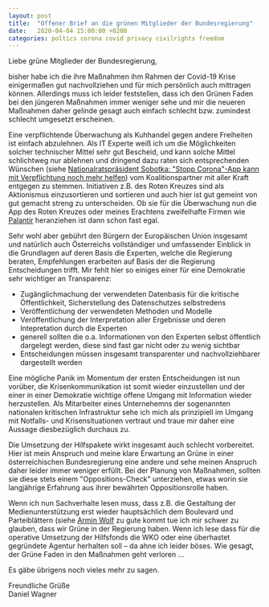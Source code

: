 ```yaml
---
layout: post
title:  "Offener Brief an die grünen Mitglieder der Bundesregierung"
date:   2020-04-04 15:00:00 +0200
categories: poltics corona covid privacy civilrights freedom
---
```

Liebe grüne Mitglieder der Bundesregierung,

bisher habe ich die ihre Maßnahmen ihm Rahmen der Covid-19 Krise einigermaßen gut nachvollziehen und für mich persönlich auch mittragen können. Allerdings muss ich leider feststellen, dass ich den Grünen Faden bei den jüngeren Maßnahmen immer weniger sehe und mir die neueren Maßnahmen daher gelinde gesagt auch einfach schlecht bzw. zumindest schlecht umgesetzt erscheinen.

Eine verpflichtende Überwachung als Kuhhandel gegen andere Freiheiten ist einfach abzulehnen. Als IT Experte weiß ich um die Möglichkeiten solcher technischer Mittel sehr gut Bescheid, und kann solche Mittel schlichtweg nur ablehnen und dringend dazu raten sich entsprechenden Wünschen (siehe [Nationalratspräsident Sobotka: "Stopp Corona"-App kann mit Verpflichtung noch mehr helfen][derstandard-sobotka]) vom Koalitionspartner mit aller Kraft entgegen zu stemmen. Initiativen z.B. des Roten Kreuzes sind als Aktionismus einzusortieren und sortieren und auch hier ist gut gemeint von gut gemacht streng zu unterscheiden. Ob sie für die Überwachung nun die App des Roten Kreuzes oder meines Erachtens zweifelhafte Firmen wie [Palantir][derstandard-palantir] heranziehen ist dann schon fast egal.

Sehr wohl aber gebührt den Bürgern der Europäischen Union insgesamt und natürlich auch Österreichs vollständiger und umfassender Einblick in die Grundlagen auf deren Basis die Experten, welche die Regierung beraten, Empfehlungen erarbeiten auf Basis der die Regierung Entscheidungen trifft. Mir fehlt hier so einiges einer für eine Demokratie sehr wichtiger an Transparenz:

- Zugänglichmachung der verwendeten Datenbasis für die kritische Öffentlichkeit, Sicherstellung des Datenschutzes selbstredens
- Veröffentlichung der verwendeten Methoden und Modelle
- Veröffentlichung der Interpretation aller Ergebnisse und deren Intepretation durch die Experten
- generell sollten die o.a. Informationen von den Experten selbst öffentlich dargelegt werden, diese sind fast gar nicht oder zu wenig sichtbar
- Entscheidungen müssen insgesamt transparenter und nachvollziehbarer dargestellt werden

Eine mögliche Panik im Momentum der ersten Entscheidungen ist nun vorüber, die Krisenkommunikation ist somit wieder einzustellen und der einer in einer Demokratie wichtige offene Umgang mit Information wieder herzustellen. Als Mitarbeiter eines Unternehemns der sogenannten nationalen kritischen Infrastruktur sehe ich mich als prinzipiell im Umgang mit Notfalls- und Krisensituationen vertraut und traue mir daher eine Aussage diesbezüglich durchaus zu.

Die Umsetzung der Hilfspakete wirkt insgesamt auch schlecht vorbereitet. Hier ist mein Anspruch und meine klare Erwartung an Grüne in einer österreichischen Bundesregierung eine andere und sehe meinen Anspruch daher leider immer weniger erfüllt. Bei der Planung von Maßnahmen, sollten sie diese stets einem "Oppositions-Check" unterziehen, etwas worin sie langjährige Erfahrung aus ihrer bewährten Oppositionsrolle haben.

Wenn ich nun Sachverhalte lesen muss, dass z.B. die Gestaltung der Medienunterstützung erst wieder hauptsächlich dem Boulevard und Parteiblättern (siehe [Armin Wolf][arminwolf-pressefoerderung] zu gute kommt tue ich mir schwer zu glauben, dass wir Grüne in der Regierung haben. Wenn ich lese dass für die operative Umsetzung der Hilfsfonds die WKO oder eine überhastet gegründete Agentur herhalten soll – da ahne ich leider böses. Wie gesagt, der Grüne Faden in den Maßnahmen geht verloren …

Es gäbe übrigens noch vieles mehr zu sagen.

Freundliche Grüße
<br />
Daniel Wagner

[derstandard-sobotka]: https://www.derstandard.at/story/2000116520911/nationalratspraesidentsobotka-stopp-corona-app-soll-verpflichtend-sein
[derstandard-palantir]: https://www.derstandard.at/story/2000116422285/sozialministerium-prueft-dienste-von-us-firma-palantir
[arminwolf-pressefoerderung]: https://twitter.com/ArminWolf/status/1246218950779830275?s=20
